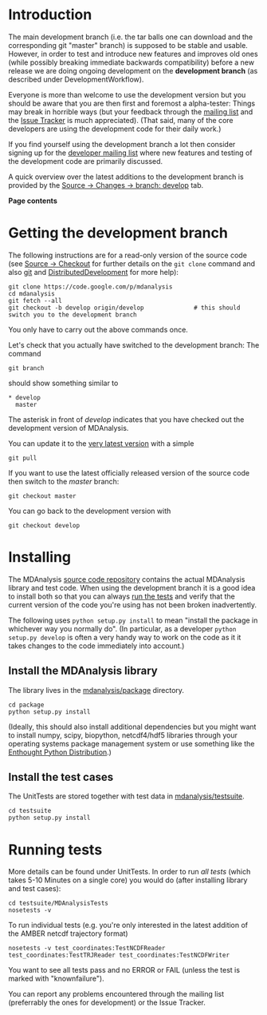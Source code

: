 # Introduction #

The main development branch (i.e. the tar balls one can download and the corresponding git "master" branch) is supposed to be  stable and usable. However, in order to test and introduce new features and improves old ones (while possibly breaking immediate backwards compatibility) before a new release we are doing ongoing development on the **development branch** (as described under DevelopmentWorkflow).

Everyone is more than welcome to use the development version but you should be aware that you are then first and foremost a alpha-tester: Things may break in horrible ways (but your feedback through the [mailing list](http://groups.google.com/group/mdnalysis-discussion) and the [Issue Tracker](http://code.google.com/p/mdanalysis/issues/list) is much appreciated). (That said, many of the core developers are using the development code for their daily work.)

If you find yourself using the development branch a lot then consider signing up for the [developer mailing list](http://groups.google.com/group/mdnalysis-devel) where new features and testing of the development code are primarily discussed.

A quick overview over the latest additions to the development branch is provided by the [Source → Changes → branch: develop](http://code.google.com/p/mdanalysis/source/list?name=develop) tab.

**Page contents**


# Getting the development branch #

The following instructions are for a read-only version of the source code (see [Source → Checkout](http://code.google.com/p/mdanalysis/source/checkout) for further details on the `git clone` command and also [git](git) and [DistributedDevelopment](DistributedDevelopment) for more help):
```
git clone https://code.google.com/p/mdanalysis
cd mdanalysis
git fetch --all
git checkout -b develop origin/develop              # this should switch you to the development branch
```
You only have to carry out the above commands once.

Let's check that you actually have switched to the development branch: The command
```
git branch
```
should show something similar to
```
* develop
  master
```
The asterisk in front of _develop_ indicates that you have checked out the development version of MDAnalysis.

You can update it to the [very latest version](http://code.google.com/p/mdanalysis/source/list?name=develop) with a simple
```
git pull
```

If you want to use the latest officially released version of the source code then switch to the _master_ branch:
```
git checkout master
```
You can go back to the development version with
```
git checkout develop
```


# Installing #
The MDAnalysis [source code repository](Source) contains the actual MDAnalysis library and test code. When using the development branch it is a good idea to install both so that you can always [run the tests](UnitTests) and verify that the current version of the code you're using has not been broken inadvertently.

The following uses `python setup.py install` to mean "install the package in whichever way you normally do". (In particular, as a developer `python setup.py develop` is often a very handy way to work on the code as it it takes changes to the code immediately into account.)

## Install the MDAnalysis library ##
The library lives in the [mdanalysis/package](http://code.google.com/p/mdanalysis/source/browse/?name=develop#git%2Fpackage) directory.
```
cd package
python setup.py install
```
(Ideally, this should also install additional dependencies but you might want to install numpy, scipy, biopython, netcdf4/hdf5 libraries through your operating systems package management system or use something like the [Enthought Python Distribution](https://www.enthought.com/products/epd/).)

## Install the test cases ##
The UnitTests are stored together with test data in [mdanalysis/testsuite](http://code.google.com/p/mdanalysis/source/browse/?name=develop#git%2Ftestsuite).
```
cd testsuite
python setup.py install
```

# Running tests #
More details can be found under UnitTests. In order to run _all tests_ (which takes 5-10 Minutes on a single core) you would do (after installing library and test cases):
```
cd testsuite/MDAnalysisTests
nosetests -v
```

To run individual tests (e.g. you're only interested in the latest addition of the AMBER netcdf trajectory format)
```
nosetests -v test_coordinates:TestNCDFReader  test_coordinates:TestTRJReader test_coordinates:TestNCDFWriter
```

You want to see all tests pass and no ERROR or FAIL (unless the test is marked with "knownfailure").

You can report any problems encountered through the mailing list (preferrably the ones for development) or the Issue Tracker.
